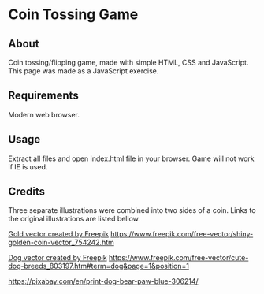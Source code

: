 # Coin Tossing Game

## About

Coin tossing/flipping game, made with simple HTML, CSS and JavaScript. This page was made as a JavaScript exercise. 

## Requirements

Modern web browser.

## Usage

Extract all files and open index.html file in your browser. Game will not work if IE is used. 


## Credits

Three separate illustrations were combined into two sides of a coin. Links to the original illustrations are listed bellow. 

<a href="https://www.freepik.com/free-photos-vectors/gold">Gold vector created by Freepik</a>
https://www.freepik.com/free-vector/shiny-golden-coin-vector_754242.htm

<a href="https://www.freepik.com/free-photos-vectors/dog">Dog vector created by Freepik</a>
https://www.freepik.com/free-vector/cute-dog-breeds_803197.htm#term=dog&page=1&position=1

https://pixabay.com/en/print-dog-bear-paw-blue-306214/
